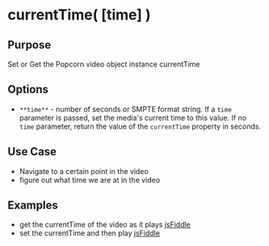 # currentTime( \[time\] ) #

## Purpose ##

Set or Get the Popcorn video object instance currentTime

## Options ##

* `**time**` - number of seconds or SMPTE format string. If a `time` parameter is passed, set the media's current time to this value. If no `time` parameter, return the value of the `currentTime` property in seconds.


## Use Case ##

* Navigate to a certain point in the video
* figure out what time we are at in the video

## Examples ##

* get the currentTime of the video as it plays [jsFiddle](http://jsfiddle.net/popcornjs/a3TGF/)
* set the currentTime and then play [jsFiddle](http://jsfiddle.net/popcornjs/bpge3/)
